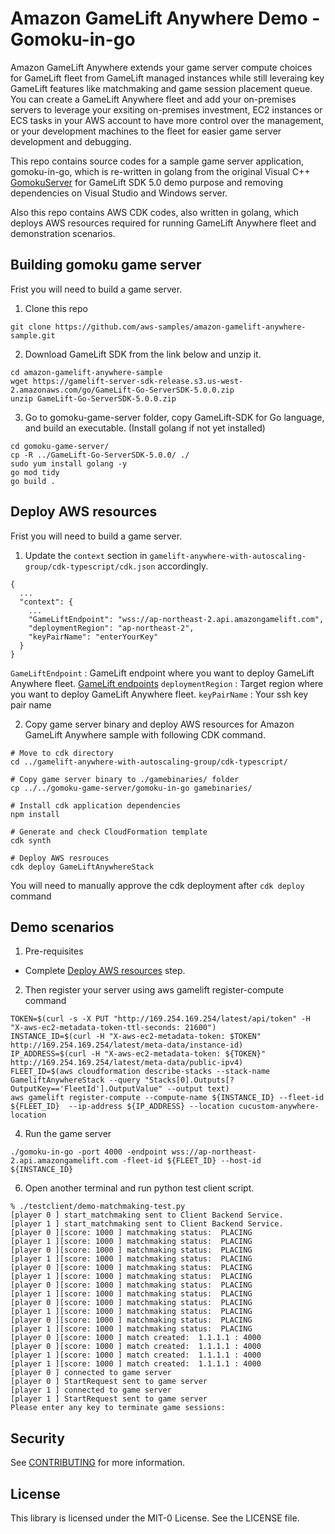 # Amazon GameLift Anywhere Demo - Gomoku-in-go

Amazon GameLift Anywhere extends your game server compute choices for GameLift fleet from GameLift managed instances while still leveraing key GameLift features like matchmaking and game session placement queue. You can create a GameLift Anywhere fleet and add your on-premises servers to leverage your exsiting on-premises investment, EC2 instances or ECS tasks in your AWS account to have more control over the management, or your development machines to the fleet for easier game server development and debugging.

This repo contains source codes for a sample game server application, gomoku-in-go, which is re-written in golang from the original Visual C++ [GomokuServer](https://github.com/aws-samples/aws-gamelift-sample/tree/master/GomokuServer) for GameLift SDK 5.0 demo purpose and removing dependencies on Visual Studio and Windows server. 

Also this repo contains AWS CDK codes, also written in golang, which deploys AWS resources required for running GameLift Anywhere fleet and demonstration scenarios.


## Building gomoku game server
Frist you will need to build a game server.

1. Clone this repo

```
git clone https://github.com/aws-samples/amazon-gamelift-anywhere-sample.git
```

2. Download GameLift SDK from the link below and unzip it.

```
cd amazon-gamelift-anywhere-sample
wget https://gamelift-server-sdk-release.s3.us-west-2.amazonaws.com/go/GameLift-Go-ServerSDK-5.0.0.zip
unzip GameLift-Go-ServerSDK-5.0.0.zip
```

3. Go to gomoku-game-server folder, copy GameLift-SDK for Go language, and build an executable. (Install golang if not yet installed)

```
cd gomoku-game-server/
cp -R ../GameLift-Go-ServerSDK-5.0.0/ ./
sudo yum install golang -y
go mod tidy
go build .

```
## Deploy AWS resources
Frist you will need to build a game server.

1. Update the `context` section in `gamelift-anywhere-with-autoscaling-group/cdk-typescript/cdk.json` accordingly. 

```
{
  ...
  "context": {
    ... 
    "GameLiftEndpoint": "wss://ap-northeast-2.api.amazongamelift.com", 
    "deploymentRegion": "ap-northeast-2",
    "keyPairName": "enterYourKey"
  }
}

```

`GameLiftEndpoint` : GameLift endpoint where you want to deploy GameLift Anywhere fleet. [GameLift endpoints](https://docs.aws.amazon.com/general/latest/gr/gamelift.html)
`deploymentRegion` : Target region where you want to deploy GameLift Anywhere fleet.
`keyPairName` : Your ssh key pair name

2. Copy game server binary and deploy AWS resources for Amazon GameLift Anywhere sample with following CDK command.

```
# Move to cdk directory
cd ../gamelift-anywhere-with-autoscaling-group/cdk-typescript/

# Copy game server binary to ./gamebinaries/ folder
cp ../../gomoku-game-server/gomoku-in-go gamebinaries/

# Install cdk application dependencies
npm install

# Generate and check CloudFormation template 
cdk synth

# Deploy AWS resrouces
cdk deploy GameLiftAnywhereStack
```

You will need to manually approve the cdk deployment after `cdk deploy` command

## Demo scenarios

1. Pre-requisites
 - Complete [Deploy AWS resources](https://github.com/aws-samples/amazon-gamelift-anywhere-sample/tree/main#deploy-aws-resources) step.


2. Then register your server using aws gamelift register-compute command

```
TOKEN=$(curl -s -X PUT "http://169.254.169.254/latest/api/token" -H "X-aws-ec2-metadata-token-ttl-seconds: 21600")                                
INSTANCE_ID=$(curl -H "X-aws-ec2-metadata-token: $TOKEN" http://169.254.169.254/latest/meta-data/instance-id)
IP_ADDRESS=$(curl -H "X-aws-ec2-metadata-token: ${TOKEN}" http://169.254.169.254/latest/meta-data/public-ipv4)
FLEET_ID=$(aws cloudformation describe-stacks --stack-name GameliftAnywhereStack --query "Stacks[0].Outputs[?OutputKey=='FleetId'].OutputValue" --output text)
aws gamelift register-compute --compute-name ${INSTANCE_ID} --fleet-id ${FLEET_ID}  --ip-address ${IP_ADDRESS} --location cucustom-anywhere-location

```

4. Run the game server

```
./gomoku-in-go -port 4000 -endpoint wss://ap-northeast-2.api.amazongamelift.com -fleet-id ${FLEET_ID} --host-id ${INSTANCE_ID}
```

6. Open another terminal and run python test client script. 

```
% ./testclient/demo-matchmaking-test.py
[player 0 ] start_matchmaking sent to Client Backend Service.
[player 1 ] start_matchmaking sent to Client Backend Service.
[player 0 ][score: 1000 ] matchmaking status:  PLACING
[player 1 ][score: 1000 ] matchmaking status:  PLACING
[player 0 ][score: 1000 ] matchmaking status:  PLACING
[player 1 ][score: 1000 ] matchmaking status:  PLACING
[player 0 ][score: 1000 ] matchmaking status:  PLACING
[player 1 ][score: 1000 ] matchmaking status:  PLACING
[player 0 ][score: 1000 ] matchmaking status:  PLACING
[player 1 ][score: 1000 ] matchmaking status:  PLACING
[player 0 ][score: 1000 ] matchmaking status:  PLACING
[player 1 ][score: 1000 ] matchmaking status:  PLACING
[player 0 ][score: 1000 ] matchmaking status:  PLACING
[player 1 ][score: 1000 ] matchmaking status:  PLACING
[player 0 ][score: 1000 ] match created:  1.1.1.1 : 4000
[player 0 ][score: 1000 ] match created:  1.1.1.1 : 4000
[player 1 ][score: 1000 ] match created:  1.1.1.1 : 4000
[player 1 ][score: 1000 ] match created:  1.1.1.1 : 4000
[player 0 ] connected to game server
[player 0 ] StartRequest sent to game server
[player 1 ] connected to game server
[player 1 ] StartRequest sent to game server
Please enter any key to terminate game sessions:

```

## Security

See [CONTRIBUTING](CONTRIBUTING.md#security-issue-notifications) for more information.

## License

This library is licensed under the MIT-0 License. See the LICENSE file.

